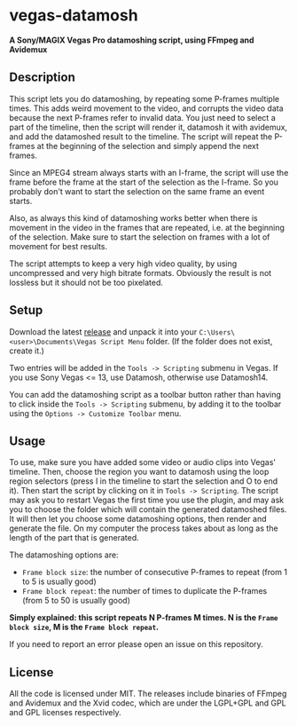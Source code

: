# vegas-datamosh
**A Sony/MAGIX Vegas Pro datamoshing script, using FFmpeg and Avidemux**

## Description
This script lets you do datamoshing, by repeating some P-frames multiple times. This adds weird movement to the video, and corrupts the video data because the next P-frames refer to invalid data. You just need to select a part of the timeline, then the script will render it, datamosh it with avidemux, and add the datamoshed result to the timeline. The script will repeat the P-frames at the beginning of the selection and simply append the next frames.

Since an MPEG4 stream always starts with an I-frame, the script will use the frame before the frame at the start of the selection as the I-frame. So you probably don't want to start the selection on the same frame an event starts.

Also, as always this kind of datamoshing works better when there is movement in the video in the frames that are repeated, i.e. at the beginning of the selection. Make sure to start the selection on frames with a lot of movement for best results.

The script attempts to keep a very high video quality, by using uncompressed and very high bitrate formats. Obviously the result is not lossless but it should not be too pixelated.

## Setup
Download the latest [release](../../releases/) and unpack it into your ```C:\Users\<user>\Documents\Vegas Script Menu``` folder. (If the folder does not exist, create it.)

Two entries will be added in the ```Tools -> Scripting``` submenu in Vegas. If you use Sony Vegas <= 13, use Datamosh, otherwise use Datamosh14.

You can add the datamoshing script as a toolbar button rather than having to click inside the ```Tools -> Scripting``` submenu, by adding it to the toolbar using the ```Options -> Customize Toolbar``` menu.

## Usage
To use, make sure you have added some video or audio clips into Vegas' timeline. Then, choose the region you want to datamosh using the loop region selectors (press I in the timeline to start the selection and O to end it). Then start the script by clicking on it in ```Tools -> Scripting```. The script may ask you to restart Vegas the first time you use the plugin, and may ask you to choose the folder which will contain the generated datamoshed files. It will then let you choose some datamoshing options, then render and generate the file. On my computer the process takes about as long as the length of the part that is generated.


The datamoshing options are:
- ```Frame block size```: the number of consecutive P-frames to repeat (from 1 to 5 is usually good)
- ```Frame block repeat```: the number of times to duplicate the P-frames (from 5 to 50 is usually good)

**Simply explained: this script repeats N P-frames M times. N is the ```Frame block size```, M is the  ```Frame block repeat```.**

If you need to report an error please open an issue on this repository.


## License
All the code is licensed under MIT. The releases include binaries of FFmpeg and Avidemux and the Xvid codec, which are under the LGPL+GPL and GPL and GPL licenses respectively.